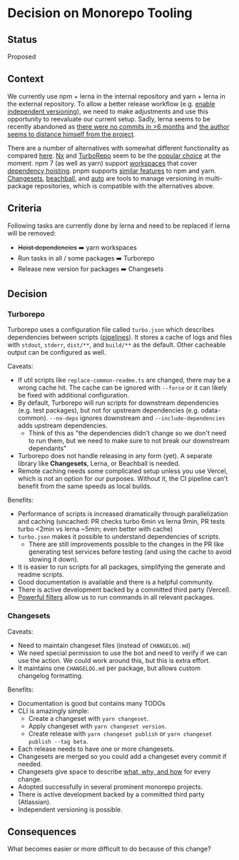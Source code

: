 # Decision on Monorepo Tooling

## Status

Proposed

## Context

We currently use npm + lerna in the internal repository and yarn + lerna in the external repository.
To allow a better release workflow (e.g. [enable independent versioning](./0027-versioning-strategy.md)), we need to make adjustments and use this opportunity to reevaluate our current setup.
Sadly, lerna seems to be recently abandoned as [there were no commits in >6 months](https://github.com/lerna/lerna/commits/main) and [the author seems to distance himself from the project](https://twitter.com/evocateur/status/1483311321860886530).

There are a number of alternatives with somewhat different functionality as compared [here](https://monorepo.tools/).
[Nx](https://nx.dev/getting-started/intro) and [TurboRepo](https://turborepo.org/docs) seem to be the [popular choice](https://2021.stateofjs.com/en-US/libraries/monorepo-tools) at the moment.
npm 7 (as well as yarn) support [workspaces](https://docs.npmjs.com/cli/v7/using-npm/workspaces) that cover [dependency hoisting](https://github.com/npm/rfcs/discussions/284#discussioncomment-126991).
pnpm supports [similar features](https://pnpm.io/feature-comparison) to npm and yarn.
[Changesets](https://github.com/changesets/changesets), [beachball](https://github.com/microsoft/beachball), and [auto](https://github.com/intuit/auto) are tools to manage versioning in multi-package repositories, which is compatible with the alternatives above.

## Criteria

Following tasks are currently done by lerna and need to be replaced if lerna will be removed:

- ~~Hoist dependencies~~ ➡️ yarn workspaces
- Run tasks in all / some packages ➡️ Turborepo
- Release new version for packages ➡️ Changesets

## Decision

### Turborepo

Turborepo uses a configuration file called `turbo.json` which describes dependencies between scripts ([pipelines](https://turborepo.org/docs/features/pipelines)).
It stores a cache of logs and files with `stdout`, `stderr`, `dist/**`, and `build/**` as the default.
Other cacheable output can be configured as well.

Caveats:

- If util scripts like `replace-common-readme.ts` are changed, there may be a wrong cache hit.
  The cache can be ignored with `--force` or it can likely be fixed with additional configuration.
- By default, Turborepo will run scripts for downstream dependencies (e.g. test packages), but not for upstream dependencies (e.g. odata-common).
  `--no-deps` ignores downstream and `--include-dependencies` adds upstream dependencies.
  - Think of this as "the dependencies didn't change so we don't need to run them, but we need to make sure to not break our downstream dependants"
- Turborepo does not handle releasing in any form (yet). A separate library like **Changesets**, Lerna, or Beachball is needed.
- Remote caching needs some complicated setup unless you use Vercel, which is not an option for our purposes. Without it, the CI pipeline can't benefit from the same speeds as local builds.

Benefits:

- Performance of scripts is increased dramatically through parallelization and caching (uncached: PR checks turbo 6min vs lerna 9min, PR tests turbo <2min vs lerna ~5min; even better with cache)
- `turbo.json` makes it possible to understand dependencies of scripts.
  - There are still improvements possible to the changes in the PR like generating test services before testing (and using the cache to avoid slowing it down).
- It is easier to run scripts for all packages, simplifying the generate and readme scripts.
- Good documentation is available and there is a helpful community.
- There is active development backed by a committed third party (Vercel).
- [Powerful filters](https://turborepo.org/docs/features/filtering) allow us to run commands in all relevant packages.

### Changesets

Caveats:

- Need to maintain changeset files (instead of `CHANGELOG.md`)
- We need special permission to use the bot and need to verify if we can use the action. We could work around this, but this is extra effort.
- It maintains one `CHANGELOG.md` per package, but allows custom changelog formatting.

Benefits:

- Documentation is good but contains many TODOs
- CLI is amazingly simple:
  - Create a changeset with `yarn changeset`.
  - Apply changeset with `yarn changeset version`.
  - Create release with `yarn changeset publish` or `yarn changeset publish --tag beta`.
- Each release needs to have one or more changesets.
- Changesets are merged so you could add a changeset every commit if needed.
- Changesets give space to describe [what, why, and how](https://github.com/changesets/changesets/blob/main/docs/adding-a-changeset.md#i-am-in-a-multi-package-repository-a-mono-repo) for every change.
- Adopted successfully in several prominent monorepo projects.
- There is active development backed by a committed third party (Atlassian).
- Independent versioning is possible.

## Consequences

What becomes easier or more difficult to do because of this change?

